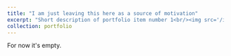 ```yaml
---
title: "I am just leaving this here as a source of motivation"
excerpt: "Short description of portfolio item number 1<br/><img src='/images/500x300.png'>"
collection: portfolio
---
```


For now it's empty.